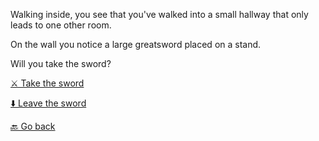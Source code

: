 Walking inside, you see that you've walked into a small hallway that only leads to one other room.

On the wall you notice a large greatsword placed on a stand.

Will you take the sword?


[⚔️ Take the sword](4-A.md)

[⬇️ Leave the sword](4-B.md)

[🔙 Go back](3-B.md)
